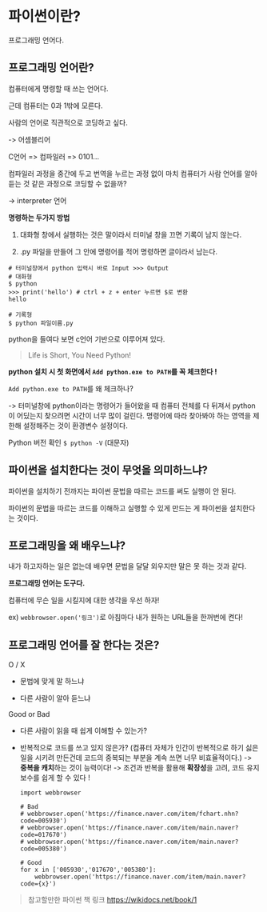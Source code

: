 # 파이썬이란?

프로그래밍 언어다.

## 프로그래밍 언어란?

컴퓨터에게 명령할 때 쓰는 언어다.

근데 컴퓨터는 0과 1밖에 모른다.

사람의 언어로 직관적으로 코딩하고 싶다.

-> 어셈블리어 

C언어 =>
컴파일러 => 0101...

컴파일러 과정을 중간에 두고 번역을 누르는 과정 없이 마치 컴퓨터가 사람 언어를 알아듣는 것 같은 과정으로 코딩할 수 없을까?

-> interpreter 언어

**명령하는 두가지 방법**

1. 대화형 창에서 실행하는 것은 말이라서 터미널 창을 끄면 기록이 남지 않는다.

2. .py 파일을 만들어 그 안에 명령어를 적어 명령하면 글이라서 남는다.

```
# 터미널창에서 python 입력시 바로 Input >>> Output
# 대화형
$ python
>>> print('hello') # ctrl + z + enter 누르면 $로 변환
hello
```

````
# 기록형
$ python 파일이름.py
````

python을 들여다 보면 c언어 기반으로 이루어져 있다.

>Life is Short, You Need Python!

**python 설치 시 첫 화면에서 `Add python.exe to PATH`를  꼭 체크한다 !**

`Add python.exe to PATH`를 왜 체크하나?

-> 터미널창에 python이라는 명령어가 들어왔을 때 컴퓨터 전체를 다 뒤져서 python이 어딨는지 찾으려면 시간이 너무 많이 걸린다. 명령어에 따라 찾아봐야 하는 영역을 제한해 설정해주는 것이 환경변수 설정이다. 

Python 버전 확인 `$ python -V` (대문자)

## 파이썬을 설치한다는 것이 무엇을 의미하느냐?

파이썬을 설치하기 전까지는 파이썬 문법을 따르는 코드를 써도 실행이 안 된다.

파이썬의 문법을 따르는 코드를 이해하고 실행할 수 있게 만드는 게 파이썬을 설치한다는 것이다.

## 프로그래밍을 왜 배우느냐?

내가 하고자하는 일은 없는데 배우면 문법을 달달 외우지만 말은 못 하는 것과 같다.

**프로그래밍 언어는 도구다.**

컴퓨터에 무슨 일을 시킬지에 대한 생각을 우선 하자!

ex) `webbrowser.open('링크')`로 아침마다 내가 원하는 URL들을 한꺼번에 켠다!

## 프로그래밍 언어를 잘 한다는 것은?

O / X

- 문법에 맞게 말 하느냐

- 다른 사람이 알아 듣느냐

Good or Bad

- 다른 사람이 읽을 때 쉽게 이해할 수 있는가?

- 반복적으로 코드를 쓰고 있지 않은가? (컴퓨터 자체가 인간이 반복적으로 하기 싫은 일을 시키려 만든건데 코드의 중복되는 부분을 계속 쓰면 너무 비효율적이다.) -> **중복을 캐치**하는 것이 능력이다! -> 조건과 반복을 활용해 **확장성**을 고려, 코드 유지보수를 쉽게 할 수 있다 !

  ```
  import webbrowser
  
  # Bad
  # webbrowser.open('https://finance.naver.com/item/fchart.nhn?code=005930')
  # webbrowser.open('https://finance.naver.com/item/main.naver?code=017670')
  # webbrowser.open('https://finance.naver.com/item/main.naver?code=005380')
  
  # Good
  for x in ['005930','017670','005380']:
      webbrowser.open('https://finance.naver.com/item/main.naver?code={x}')
  ```

> 참고할만한 파이썬 책 링크 https://wikidocs.net/book/1